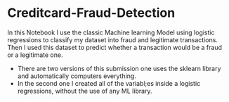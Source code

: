 # Creditcard-Fraud-Detection

In this Notebook I use the classic Machine learning Model using logistic regressions to classify my dataset into fraud and legitimate transactions. Then I used this dataset to predict whether a transaction would be a fraud or a legitimate one.
+ There are two versions of this submission one uses the sklearn library and automatically computers everything. 
+ In the second one I created all of the variabl;es inside a logistic regressions, without the use of any ML library. 
